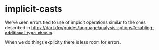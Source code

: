 # implicit-casts

We've seen errors tied to use of implicit operations similar to the ones described in <https://dart.dev/guides/language/analysis-options#enabling-additional-type-checks>.

When we do things explicitly there is less room for errors.
